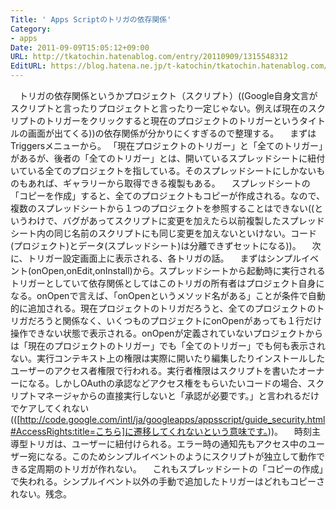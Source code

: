 ```yaml
---
Title: ' Apps Scriptのトリガの依存関係'
Category:
- apps
Date: 2011-09-09T15:05:12+09:00
URL: http://tkatochin.hatenablog.com/entry/20110909/1315548312
EditURL: https://blog.hatena.ne.jp/t-katochin/tkatochin.hatenablog.com/atom/entry/6653586347154753008
---
```


　トリガの依存関係というかプロジェクト（スクリプト）((Google自身文言がスクリプトと言ったりプロジェクトと言ったり一定じゃない。例えば現在のスクリプトのトリガーをクリックすると現在のプロジェクトのトリガーというタイトルの画面が出てくる))の依存関係が分かりにくすぎるので整理する。
　まずはTriggersメニューから。
「現在プロジェクトのトリガー」と「全てのトリガー」があるが、後者の「全てのトリガー」とは、開いているスプレッドシートに紐付いている全てのプロジェクトを指している。そのスプレッドシートにしかないものもあれば、ギャラリーから取得できる複製もある。
　スプレッドシートの「コピーを作成」すると、全てのプロジェクトもコピーが作成される。なので、複数のスプレッドシートから１つのプロジェクトを参照することはできない((というわけで、バグがあってスクリプトに変更を加えたら以前複製したスプレッドシート内の同じ名前のスクリプトにも同じ変更を加えないといけない。コード(プロジェクト)とデータ(スプレッドシート)は分離できずセットになる))。
　次に、トリガー設定画面上に表示される、各トリガの話。
　まずはシンプルイベント(onOpen,onEdit,onInstall)から。スプレッドシートから起動時に実行されるトリガーとしていて依存関係としてはこのトリガの所有者はプロジェクト自身になる。onOpenで言えば、「onOpenというメソッド名がある」ことが条件で自動的に追加される。現在プロジェクトのトリガだろうと、全てのプロジェクトのトリガだろうと関係なく、いくつものプロジェクトにonOpenがあっても１行だけ操作できない状態で表示される。onOpenが定義されていないプロジェクトからは「現在のプロジェクトのトリガー」でも「全てのトリガー」でも何も表示されない。実行コンテキスト上の権限は実際に開いたり編集したりインストールしたユーザーのアクセス者権限で行われる。実行者権限はスクリプトを書いたオーナーになる。しかしOAuthの承認などアクセス権をもらいたいコードの場合、スクリプトマネージャからの直接実行しないと「承認が必要です。」と言われるだけでケアしてくれない(([http://code.google.com/intl/ja/googleapps/appsscript/guide_security.html#AccessRights:title=こちら]に遷移してくれないという意味です。))。
　時刻主導型トリガは、ユーザーに紐付けられる。エラー時の通知先もアクセス中のユーザー宛になる。このためシンプルイベントのようにスクリプトが独立して動作できる定周期のトリガが作れない。
　これもスプレッドシートの「コピーの作成」で失われる。シンプルイベント以外の手動で追加したトリガーはどれもコピーされない。残念。
